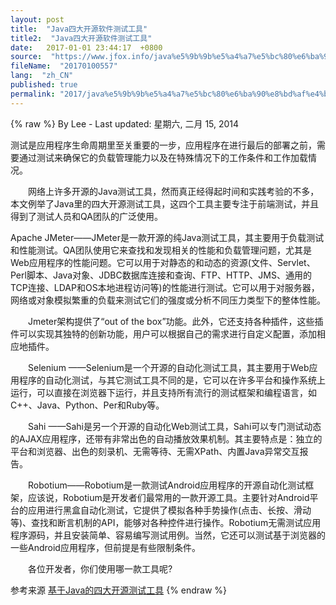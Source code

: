 ```yaml
---
layout: post
title:  "Java四大开源软件测试工具"
title2:  "Java四大开源软件测试工具"
date:   2017-01-01 23:44:17  +0800
source:  "https://www.jfox.info/java%e5%9b%9b%e5%a4%a7%e5%bc%80%e6%ba%90%e8%bd%af%e4%bb%b6%e6%b5%8b%e8%af%95%e5%b7%a5%e5%85%b7.html"
fileName:  "20170100557"
lang:  "zh_CN"
published: true
permalink: "2017/java%e5%9b%9b%e5%a4%a7%e5%bc%80%e6%ba%90%e8%bd%af%e4%bb%b6%e6%b5%8b%e8%af%95%e5%b7%a5%e5%85%b7.html"
---
```

{% raw %}
By Lee - Last updated: 星期六, 二月 15, 2014

测试是应用程序生命周期里至关重要的一步，应用程序在进行最后的部署之前，需要通过测试来确保它的负载管理能力以及在特殊情况下的工作条件和工作加载情况。

　　网络上许多开源的Java测试工具，然而真正经得起时间和实践考验的不多，本文例举了Java里的四大开源测试工具，这四个工具主要专注于前端测试，并且得到了测试人员和QA团队的广泛使用。

Apache JMeter——JMeter是一款开源的纯Java测试工具，其主要用于负载测试和性能测试。QA团队使用它来查找和发现相关的性能和负载管理问题，尤其是Web应用程序的性能问题。它可以用于对静态的和动态的资源(文件、Servlet、Perl脚本、Java对象、JDBC数据库连接和查询、FTP、HTTP、JMS、通用的TCP连接、LDAP和OS本地进程访问等)的性能进行测试。它可以用于对服务器，网络或对象模拟繁重的负载来测试它们的强度或分析不同压力类型下的整体性能。

　　Jmeter架构提供了“out of the box”功能。此外，它还支持各种插件，这些插件可以实现其独特的创新功能，用户可以根据自己的需求进行自定义配置，添加相应地插件。

　　Selenium ——Selenium是一个开源的自动化测试工具，其主要用于Web应用程序的自动化测试，与其它测试工具不同的是，它可以在许多平台和操作系统上运行，可以直接在浏览器下运行，并且支持所有流行的测试框架和编程语言，如C++、Java、Python、Per和Ruby等。

　　Sahi ——Sahi是另一个开源的自动化Web测试工具，Sahi可以专门测试动态的AJAX应用程序，还带有非常出色的自动播放效果机制。其主要特点是：独立的平台和浏览器、出色的刻录机、无需等待、无需XPath、内置Java异常交互报告。

　　Robotium——Robotium是一款测试Android应用程序的开源自动化测试框架，应该说，Robotium是开发者们最常用的一款开源工具。主要针对Android平台的应用进行黑盒自动化测试，它提供了模拟各种手势操作(点击、长按、滑动等)、查找和断言机制的API，能够对各种控件进行操作。Robotium无需测试应用程序源码，并且安装简单、容易编写测试用例。当然，它还可以测试基于浏览器的一些Android应用程序，但前提是有些限制条件。

　　各位开发者，你们使用哪一款工具呢?

参考来源 [基于Java的四大开源测试工具](https://www.jfox.info/go.php?url=http://www.jfox.info/url.php?url=http%3A%2F%2Fwww.javaweb.cc%2Flanguage%2Fjava%2F062675.shtml)
{% endraw %}